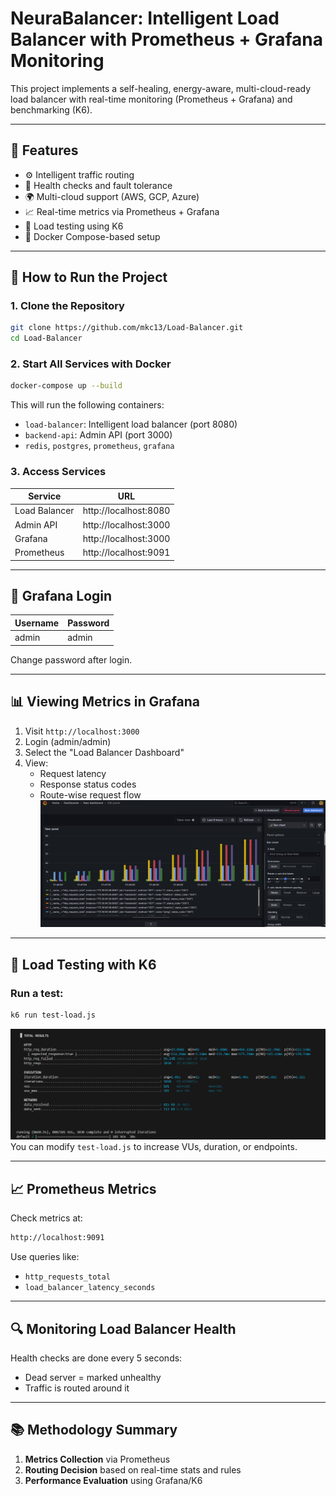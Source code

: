 # NeuraBalancer: Intelligent Load Balancer with Prometheus + Grafana Monitoring

This project implements a self-healing, energy-aware, multi-cloud-ready load balancer with real-time monitoring (Prometheus + Grafana) and benchmarking (K6).

---

## 🔧 Features

- ⚙️ Intelligent traffic routing
- 🚦 Health checks and fault tolerance
- 🌍 Multi-cloud support (AWS, GCP, Azure)
- 📈 Real-time metrics via Prometheus + Grafana
- 🧪 Load testing using K6
- 🐳 Docker Compose-based setup

---



## 🚀 How to Run the Project

### 1. Clone the Repository

```bash
git clone https://github.com/mkc13/Load-Balancer.git
cd Load-Balancer
```

### 2. Start All Services with Docker

```bash
docker-compose up --build
```

This will run the following containers:

- `load-balancer`: Intelligent load balancer (port 8080)
- `backend-api`: Admin API (port 3000)
- `redis`, `postgres`, `prometheus`, `grafana`

### 3. Access Services

| Service         | URL                          |
|----------------|-------------------------------|
| Load Balancer   | http://localhost:8080         |
| Admin API       | http://localhost:3000         |
| Grafana         | http://localhost:3000         |
| Prometheus      | http://localhost:9091         |

---

## 🔐 Grafana Login

| Username | Password |
|----------|----------|
| admin    | admin    |

Change password after login.

---

## 📊 Viewing Metrics in Grafana

1. Visit `http://localhost:3000`
2. Login (admin/admin)
3. Select the "Load Balancer Dashboard"
4. View:
   - Request latency
   - Response status codes
   - Route-wise request flow
![Poster](./docs/grafana.png)
---

## 🧪 Load Testing with K6

### Run a test:

```bash
k6 run test-load.js
```
![Poster](./docs/tester.png)
You can modify `test-load.js` to increase VUs, duration, or endpoints.

---

## 📈 Prometheus Metrics

Check metrics at:

```bash
http://localhost:9091
```

Use queries like:

- `http_requests_total`
- `load_balancer_latency_seconds`

---

## 🔍 Monitoring Load Balancer Health

Health checks are done every 5 seconds:

- Dead server = marked unhealthy
- Traffic is routed around it

---

## 📚 Methodology Summary

1. **Metrics Collection** via Prometheus
2. **Routing Decision** based on real-time stats and rules
3. **Performance Evaluation** using Grafana/K6
